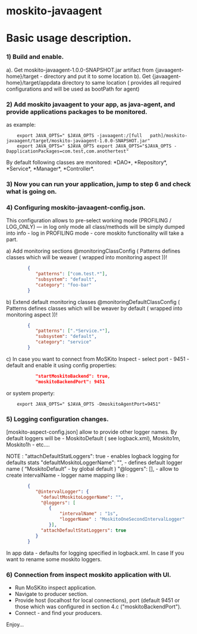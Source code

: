 moskito-javaagent
=================


# Basic usage description.

### 1) Build and enable.

  a). Get moskito-javaagent-1.0.0-SNAPSHOT.jar  artifact from {javaagent-home}/target - directory  and   put it to  some location
  b). Get {javaagent-home}/target/appdata  directory to same location ( provides all required configurations and will be used as bootPath for agent)

### 2) Add  moskito javaagent to your app, as  java-agent, and provide applications packages to be monitored.
   as example:   	
   	   
		export JAVA_OPTS=" $JAVA_OPTS -javaagent:/[full   path]/moskito-javaagent/target/moskito-javaagent-1.0.0-SNAPSHOT.jar"
		export JAVA_OPTS=" $JAVA_OPTS export JAVA_OPTS="$JAVA_OPTS -DapplicationPackages=com.test,com.anothertest"

  By default following classes are monitored: \*DAO\*, \*Repository\*, \*Service\*, \*Manager\*, \*Controller\*.

### 3) Now you can run your application, jump to step 6 and check what is going on.

### 4) Configuring moskito-javaagent-config.json.
This configuration allows to pre-select working mode (PROFILING / LOG_ONLY)  — in log only mode all   class/methods  will be simply dumped into  info - log
in PROFILING mode - core  moskito functionality will  take a part.

a) Add monitoring sections @monitoringClassConfig ( Patterns  defines classes which will be weaver ( wrapped into monitoring aspect ))!
```json
        {
           "patterns": ["com.test.*"],
           "subsystem": "default",
           "category": "foo-bar"
        }
```
b) Extend default monitoring classes @monitoringDefaultClassConfig ( Patterns  defines classes which will be weaver by default ( wrapped into monitoring aspect ))!
```json
        {
           "patterns": [".*Service.*"],
           "subsystem": "default",
           "category": "service"
        }
```
c)	In case you want to connect  from  MoSKito Inspect - select   port  - 9451 - default and  enable  it  using  config properties:
```json
           "startMoskitoBackend": true,
           "moskitoBackendPort": 9451
```
   or system property:   
    
		export JAVA_OPTS=" $JAVA_OPTS -DmoskitoAgentPort=9451"
    
### 5) Logging configuration changes.

[moskito-aspect-config.json]  allow to provide  other   logger names.  By default  loggers will be - MoskitoDefault ( see logback.xml),
 Moskito1m, Moskito1h - etc….

NOTE :
					"attachDefaultStatLoggers": true  - enables logback logging for defaults stats
					"defaultMoskitoLoggerName": "",  -  defines default logger name  ( “MoskitoDefault” -  by  global default )
					"@loggers": [],  -  allow to   create  intervalName - logger name mapping
like :
```json
        {
           "@intervalLogger": {
             "defaultMoskitoLoggerName": "",
             "@loggers": [
                {
                    "intervalName" : "1s",
                    "loggerName" : "MoskitoOneSecondIntervalLogger"
                }],
             "attachDefaultStatLoggers": true
           }
        }
```

In app data - defaults for logging specified in logback.xml. In case If you want to rename  some moskito loggers.

### 6) Connection from inspect moskito application with UI.
* Run MoSKito inspect application.
* Navigate to producer section.
* Provide host (localhost for local connections), port (default 9451 or those which was configured in section 4.c ("moskitoBackendPort").
* Connect - and find your producers.

Enjoy…